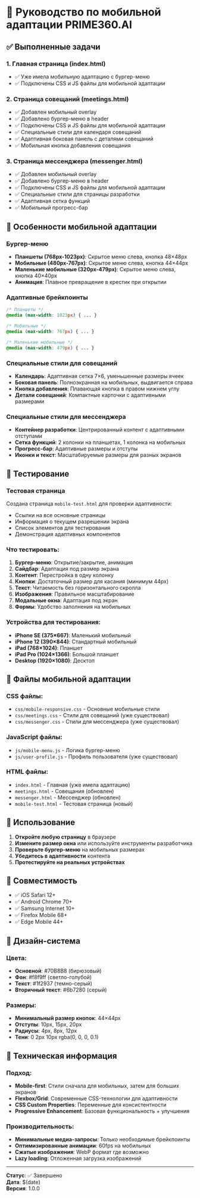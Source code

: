 # 📱 Руководство по мобильной адаптации PRIME360.AI

## ✅ Выполненные задачи

### 1. Главная страница (index.html)
- ✅ Уже имела мобильную адаптацию с бургер-меню
- ✅ Подключены CSS и JS файлы для мобильной адаптации

### 2. Страница совещаний (meetings.html)
- ✅ Добавлен мобильный overlay
- ✅ Добавлено бургер-меню в header
- ✅ Подключены CSS и JS файлы для мобильной адаптации
- ✅ Специальные стили для календаря совещаний
- ✅ Адаптивная боковая панель с деталями совещаний
- ✅ Мобильная кнопка добавления совещания

### 3. Страница мессенджера (messenger.html)
- ✅ Добавлен мобильный overlay
- ✅ Добавлено бургер-меню в header
- ✅ Подключены CSS и JS файлы для мобильной адаптации
- ✅ Специальные стили для страницы разработки
- ✅ Адаптивная сетка функций
- ✅ Мобильный прогресс-бар

## 🎯 Особенности мобильной адаптации

### Бургер-меню
- **Планшеты (768px-1023px)**: Скрытое меню слева, кнопка 48×48px
- **Мобильные (480px-767px)**: Скрытое меню слева, кнопка 44×44px
- **Маленькие мобильные (320px-479px)**: Скрытое меню слева, кнопка 40×40px
- **Анимация**: Плавное превращение в крестик при открытии

### Адаптивные брейкпоинты
```css
/* Планшеты */
@media (max-width: 1023px) { ... }

/* Мобильные */
@media (max-width: 767px) { ... }

/* Маленькие мобильные */
@media (max-width: 479px) { ... }
```

### Специальные стили для совещаний
- **Календарь**: Адаптивная сетка 7×6, уменьшенные размеры ячеек
- **Боковая панель**: Полноэкранная на мобильных, выдвигается справа
- **Кнопка добавления**: Плавающая кнопка в правом нижнем углу
- **Детали совещаний**: Компактные карточки с адаптивными размерами

### Специальные стили для мессенджера
- **Контейнер разработки**: Центрированный контент с адаптивными отступами
- **Сетка функций**: 2 колонки на планшетах, 1 колонка на мобильных
- **Прогресс-бар**: Адаптивные размеры и отступы
- **Иконки и текст**: Масштабируемые размеры для разных экранов

## 🧪 Тестирование

### Тестовая страница
Создана страница `mobile-test.html` для проверки адаптивности:
- Ссылки на все основные страницы
- Информация о текущем разрешении экрана
- Список элементов для тестирования
- Демонстрация адаптивных компонентов

### Что тестировать:
1. **Бургер-меню**: Открытие/закрытие, анимация
2. **Сайдбар**: Адаптация под размер экрана
3. **Контент**: Перестройка в одну колонку
4. **Кнопки**: Достаточный размер для касания (минимум 44px)
5. **Текст**: Читаемость без горизонтального скролла
6. **Изображения**: Правильное масштабирование
7. **Модальные окна**: Адаптация под экран
8. **Формы**: Удобство заполнения на мобильных

### Устройства для тестирования:
- **iPhone SE (375×667)**: Маленький мобильный
- **iPhone 12 (390×844)**: Стандартный мобильный
- **iPad (768×1024)**: Планшет
- **iPad Pro (1024×1366)**: Большой планшет
- **Desktop (1920×1080)**: Десктоп

## 📁 Файлы мобильной адаптации

### CSS файлы:
- `css/mobile-responsive.css` - Основные мобильные стили
- `css/meetings.css` - Стили для совещаний (уже существовал)
- `css/messenger.css` - Стили для мессенджера (уже существовал)

### JavaScript файлы:
- `js/mobile-menu.js` - Логика бургер-меню
- `js/user-profile.js` - Профиль пользователя (уже существовал)

### HTML файлы:
- `index.html` - Главная (уже имела адаптацию)
- `meetings.html` - Совещания (обновлен)
- `messenger.html` - Мессенджер (обновлен)
- `mobile-test.html` - Тестовая страница (новый)

## 🚀 Использование

1. **Откройте любую страницу** в браузере
2. **Измените размер окна** или используйте инструменты разработчика
3. **Проверьте бургер-меню** на мобильных размерах
4. **Убедитесь в адаптивности** контента
5. **Протестируйте на реальных устройствах**

## 📱 Совместимость

- ✅ iOS Safari 12+
- ✅ Android Chrome 70+
- ✅ Samsung Internet 10+
- ✅ Firefox Mobile 68+
- ✅ Edge Mobile 44+

## 🎨 Дизайн-система

### Цвета:
- **Основной**: #70B8B8 (бирюзовый)
- **Фон**: #f8f9ff (светло-голубой)
- **Текст**: #1f2937 (темно-серый)
- **Вторичный текст**: #6b7280 (серый)

### Размеры:
- **Минимальный размер кнопок**: 44×44px
- **Отступы**: 10px, 15px, 20px
- **Радиусы**: 4px, 8px, 12px
- **Тени**: 0 2px 10px rgba(0, 0, 0, 0.1)

## 🔧 Техническая информация

### Подход:
- **Mobile-first**: Стили сначала для мобильных, затем для больших экранов
- **Flexbox/Grid**: Современные CSS-технологии для адаптивности
- **CSS Custom Properties**: Переменные для консистентности
- **Progressive Enhancement**: Базовая функциональность + улучшения

### Производительность:
- **Минимальные медиа-запросы**: Только необходимые брейкпоинты
- **Оптимизированные анимации**: 60fps на мобильных
- **Сжатые изображения**: WebP формат где возможно
- **Lazy loading**: Отложенная загрузка изображений

---

**Статус**: ✅ Завершено  
**Дата**: $(date)  
**Версия**: 1.0.0
